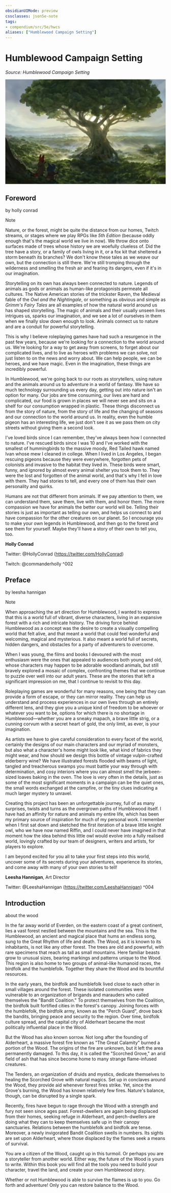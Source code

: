 ```yaml
---
obsidianUIMode: preview
cssclasses: json5e-note
tags:
- compendium/src/5e/hwcs
aliases: ["Humblewood Campaign Setting"]
---
```

# Humblewood Campaign Setting
*Source: Humblewood Campaign Setting* 

![](https://raw.githubusercontent.com/5etools-mirror-3/5etools-img/main/book/HWCS/Cover.webp#center)

## Foreword

by holly conrad

> [!note] 
> 
> Nature, or the forest, might be quite the distance from our homes, Twitch streams, or stages where we play RPGs like *5th Edition* (because oddly enough that's the magical world we live in now). We throw dice onto surfaces made of trees whose history we are woefully clueless of. Did the tree have a story, or a family of owls living in it, or a fox kit that sheltered a storm beneath its branches? We don't know these tales as we weave our own, but the connection is still there. We're still tromping through the wilderness and smelling the fresh air and fearing its dangers, even if it's in our imagination.
> 
> Storytelling on its own has always been connected to nature. Legends of animals as gods or animals as human-like protagonists permeate all cultures. The Native American stories of the trickster Raven, the Medieval fable of the *Owl and the Nightingale*, or something as obvious and simple as *Grimm's Fairy Tales* are all examples of how the natural world around us has shaped storytelling. The magic of animals and their usually unseen lives intrigues us, sparks our imagination, and we see a lot of ourselves in them when we finally slow down enough to look. Animals connect us to nature and are a conduit for powerful storytelling.
> 
> This is why I believe roleplaying games have had such a resurgence in the past few years, because we're looking for a connection to the world around us. We're looking for a way to get away from screens, to forget about our complicated lives, and to live as heroes with problems we can solve, not just listen to on the news and worry about. We can help people, we can be heroes, and we have magic. Even in the imagination, these things are incredibly powerful.
> 
> In Humblewood, we're going back to our roots as storytellers, using nature and the animals around us to adventure in a world of fantasy. We have so much technology surrounding us every day, getting out into nature isn't an option for many. Our jobs are time consuming, our lives are hard and complicated, our food is grown in places we will never see and sits on a shelf for our consumption wrapped in plastic. These things disconnect us from the story of nature, from the story of life and the changing of seasons and our connection to the world around us. In reality, even the humble pigeon has an interesting life, we just don't see it as we pass them on city streets without giving them a second look.
> 
> I've loved birds since I can remember, they've always been how I connected to nature. I've rescued birds since I was 10 and I've worked with the smallest of hummingbirds to the massive moody, Red Tailed hawk named Ivan whose mew I cleaned in college. When I lived in Los Angeles, I began rescuing pigeons because they were everywhere, forgotten pets of colonists and invasive to the habitat they lived in. These birds were smart, funny, and ignored by almost every animal shelter you took them to. They were the lost and forgotten of the animal world, and that's why I fell in love with them. They had stories to tell, and every one of them has their own personality and quirks.
> 
> Humans are not that different from animals. If we pay attention to them, we can understand them, save them, live with them, and honor them. The more compassion we have for animals the better our world will be. Telling their stories is just as important as telling our own, and helps us connect to and have compassion for the other creatures on our planet. So I encourage you to make your own legends in Humblewood, and then go to the forest and see them for yourself. Maybe they'll have a story of their own to tell you, too.
> 
> **Holly Conrad**
> 
> Twitter: @HollyConrad (https://twitter.com/HollyConrad)
> 
> Twitch: @commanderholly
^002

## Preface

by leesha hannigan

> [!note] 
> 
> When approaching the art direction for Humblewood, I wanted to express that this is a world full of vibrant, diverse characters, living in an expansive forest with a rich and intricate history. The driving force behind Humblewood as a concept was the desire to create a visually compelling world that felt alive, and that meant a world that could feel wonderful and welcoming, magical and mysterious. It also meant a world full of secrets, hidden dangers, and obstacles for a party of adventurers to overcome.
> 
> When I was young, the films and books I devoured with the most enthusiasm were the ones that appealed to audiences both young and old, whose characters may happen to be adorable woodland animals, but still bravely explored a mosaic of complex, confronting themes that we continue to puzzle over well into our adult years. These are the stories that left a significant impression on me, that I continue to revisit to this day.
> 
> Roleplaying games are wonderful for many reasons, one being that they can provide a form of escape, or they can mirror reality. They can help us understand and process experiences in our own lives through an entirely different lens, and they give you a unique kind of freedom to be whoever or whatever you want to be, options for which there is no shortage in Humblewood—whether you are a sneaky mapach, a brave little strig, or a cunning corvum with a secret heart of gold, the only limit, as ever, is your imagination.
> 
> As artists we have to give careful consideration to every facet of the world, certainly the designs of our main characters and our myriad of monsters, but also what a character's home might look like, what kind of fabrics they might wear, and how should we design this bottle of vintage vulpin-crafted elderberry wine? We have illustrated forests flooded with beams of light, tangled and treacherous swamps you must battle your way through with determination, and cosy interiors where you can almost smell the jerbeen-sized loaves baking in the oven. The love is very often in the details, just as some of the most significant moments in a campaign can be the quiet ones, the small words exchanged at the campfire, or the tiny clues indicating a much larger mystery to unravel.
> 
> Creating this project has been an unforgettable journey, full of as many surprises, twists and turns as the overgrown paths of Humblewood itself. I have had an affinity for nature and animals my entire life, which has been my primary source of inspiration for much of my personal work. I remember when I first sat down and sketched the first iteration of a brave little knight owl, who we have now named Riffin, and I could never have imagined in that moment how the idea behind this little owl would evolve into a fully realised world, lovingly crafted by our team of designers, writers and artists, for players to explore.
> 
> I am beyond excited for you all to take your first steps into this world, uncover some of its secrets during your adventures, experience its stories, and come away with many of your own stories to tell!
> 
> **Leesha Hannigan**, Art Director
> 
> Twitter: @LeeshaHannigan (https://twitter.com/LeeshaHannigan)
^004

## Introduction

about the wood

In the far away world of Everden, on the eastern coast of a great continent, lies a vast forest nestled between the mountains and the sea. This is the Humblewood, an ancient and magical place that hums an endless song, sung to the Great Rhythm of life and death. The Wood, as it is known to its inhabitants, is not like any other forest. The trees are old and powerful, with rare specimens that reach as tall as small mountains. Here familiar beasts grow to unusual sizes, bearing markings and patterns unique to the Wood. This region is also home to two groups of animal-like humanoid races, the birdfolk and the humblefolk. Together they share the Wood and its bountiful resources.

In the early years, the birdfolk and humblefolk lived close to each other in small villages around the forest. These isolated communities were vulnerable to an organization of brigands and marauders who called themselves the "Bandit Coalition." To protect themselves from the Coalition, the birdfolk built fortified cities in the forest's canopy. Joining forces with the humblefolk, the birdfolk army, known as the "Perch Guard", drove back the bandits, bringing peace and security to the region. Over time, birdfolk culture spread, and the capital city of Alderheart became the most politically influential place in the Wood.

But the Wood has also known sorrow. Not long after the founding of Alderheart, a massive forest fire known as "The Great Calamity" burned a portion of the Wood. The origins of the fire are unknown, but it left the area permanently damaged. To this day, it is called the "Scorched Grove," an arid field of ash that has since become home to many strange flame-infused creatures.

The Tenders, an organization of druids and mystics, dedicate themselves to healing the Scorched Grove with natural magics. Set up in conclaves around the Wood, they provide aid whenever forest fires strike. Yet, since the Grove's burning, the Wood has known relatively few fires. Nature's balance, though, can be disrupted by a single spark.

Recently, fires have begun to rage through the Wood with a strength and fury not seen since ages past. Forest-dwellers are again being displaced from their homes, seeking refuge in Alderheart, and perch-dwellers are doing what they can to keep themselves safe up in their canopy sanctuaries. Relations between the humblefolk and birdfolk are tense. Moreover, a newly invigorated Bandit Coalition swells in numbers. Its sights are set upon Alderheart, where those displaced by the flames seek a means of survival.

You are a citizen of the Wood, caught up in this turmoil. Or perhaps you are a storyteller from another world. Either way, the future of the Wood is yours to write. Within this book you will find all the tools you need to build your character, travel the land, and create your own Humblewood story.

Whether or not Humblewood is able to survive the flames is up to you. Go forth and adventure! Only you can restore balance to the Wood.